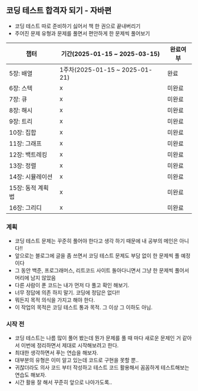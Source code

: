 ## 코딩 테스트 합격자 되기 - 자바편

- 코딩 테스트 따로 준비하기 싫어서 책 한 권으로 끝내버리기
- 주어진 문제 유형과 문제를 풀면서 편안하게 한 문제씩 풀어보기

| 챕터          | 기간(2025-01-15 ~ 2025-03-15)  | 완료여부 |
|-------------|------------------------------|-----|
| 5장: 배열      | 1주차(2025-01-15 ~ 2025-01-21) | 완료  |
| 6장: 스텍      | x                            | 미완료 |
| 7장: 큐       | x                            | 미완료 |
| 8장: 해시      | x                            | 미완료 |
| 9장: 트리      | x                            | 미완료 |
| 10장: 집합     | x                            | 미완료 |
| 11장: 그래프    | x                            | 미완료 |
| 12장: 백트레킹   | x                            | 미완료 |
| 13장: 정렬     | x                            | 미완료 |
| 14장: 시뮬레이션  | x                            | 미완료 |
| 15장: 동적 계획법 | x                            | 미완료 |
| 16장: 그리디    | x                            | 미완료 |

### 계획
- 코딩 테스트 문제는 꾸준히 풀어야 한다고 생각 하기 때문에 내 공부의 메인은 아니다!!
- 앞으로는 블로그에 글을 좀 쓰면서 코딩 테스트 문제도 부담 없이 한 문제씩 풀 예정이다
- 그 동안 백준, 프로그래머스, 리트코드 사이트 돌아다니면서 그냥 한 문제씩 풀어서 머리에 남지 않았음
- 다른 사람이 푼 코드는 내가 먼저 다 풀고 확인 해보기.
- 너무 정답에 의존 하지 말기. 코딩에 정답은 없다!!
- 뭐든지 목적 의식을 가지고 해야 한다.
- 이 작업의 목적은 코딩 테스트 통과 목적. 그 이상 그 이하도 아님.

### 시작 전
- 코딩 테스트는 나름 많이 풀어 봤는데 뭔가 문제를 풀 때 마다 새로운 문제인 거 같아서 이번에 정리하면서 제대로 시작해보려고 한다.
- 최대한 생각하면서 푸는 연습을 해보자.
- 대부분의 유형은 이미 알고 있는데 코드로 구현을 못할 뿐..
- 귀찮더라도 의사 코드 부터 작성하고 테스트 코드 활용해서 꼼꼼하게 테스트해보는 연습도 해보자.
- 시간 활용 잘 해서 꾸준히 앞으로 나아가도록..